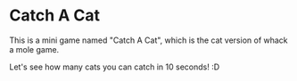 # Catch A Cat

This is a mini game named "Catch A Cat", which is the cat version of whack a mole game.

Let's see how many cats you can catch in 10 seconds! :D
